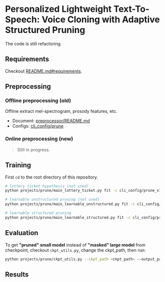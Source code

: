 # Personalized Lightweight Text-To-Speech: Voice Cloning with Adaptive Structured Pruning

The code is still refactoring.


## Requirements
Checkout [README.md#requirements](/README.md#requirements).

## Preprocessing
### Offline preprocessing (old)
Offline extract mel-spectrogram, prosody features, etc.
- Document: [preprocessor/README.md](/preprocessor/README.md)
- Configs: [cli_config/prune](/cli_config/prune_v1/)

### Online preprocessing (new)
> Still in progress.


## Training
First `cd` to the root directory of this repository.

```bash
# lottery ticket hypothesis (not used)
python projects/prune/main_lottery_ticket.py fit -c cli_config/prune_v1/lottery_ticket.yaml

# learnable unstructured pruning (not used)
python projects/prune/main_learnable_unstructured.py fit -c cli_config/prune_v1/learnable_unstructured.yaml

# learnable structured pruning
python projects/prune/main_learnable_structured.py fit -c cli_config/prune_v1/learnable_structured_pipeline.*.yaml
```


## Evaluation

To get **"pruned" small model** instead of **"masked" large model** from checkpoint, checkout `ckpt_utils.py`, change the ckpt_path, then run:
```bash
python projects/prune/ckpt_utils.py --ckpt_path <ckpt_path> --output_path <output_path>
```


## Results
